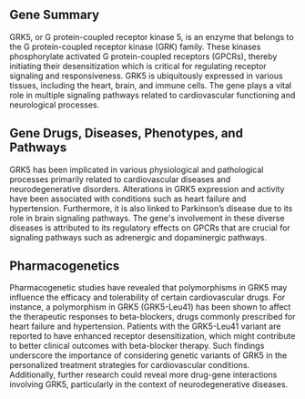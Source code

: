 ## Gene Summary
GRK5, or G protein-coupled receptor kinase 5, is an enzyme that belongs to the G protein-coupled receptor kinase (GRK) family. These kinases phosphorylate activated G protein-coupled receptors (GPCRs), thereby initiating their desensitization which is critical for regulating receptor signaling and responsiveness. GRK5 is ubiquitously expressed in various tissues, including the heart, brain, and immune cells. The gene plays a vital role in multiple signaling pathways related to cardiovascular functioning and neurological processes.

## Gene Drugs, Diseases, Phenotypes, and Pathways
GRK5 has been implicated in various physiological and pathological processes primarily related to cardiovascular diseases and neurodegenerative disorders. Alterations in GRK5 expression and activity have been associated with conditions such as heart failure and hypertension. Furthermore, it is also linked to Parkinson’s disease due to its role in brain signaling pathways. The gene's involvement in these diverse diseases is attributed to its regulatory effects on GPCRs that are crucial for signaling pathways such as adrenergic and dopaminergic pathways.

## Pharmacogenetics
Pharmacogenetic studies have revealed that polymorphisms in GRK5 may influence the efficacy and tolerability of certain cardiovascular drugs. For instance, a polymorphism in GRK5 (GRK5-Leu41) has been shown to affect the therapeutic responses to beta-blockers, drugs commonly prescribed for heart failure and hypertension. Patients with the GRK5-Leu41 variant are reported to have enhanced receptor desensitization, which might contribute to better clinical outcomes with beta-blocker therapy. Such findings underscore the importance of considering genetic variants of GRK5 in the personalized treatment strategies for cardiovascular conditions. Additionally, further research could reveal more drug-gene interactions involving GRK5, particularly in the context of neurodegenerative diseases.
